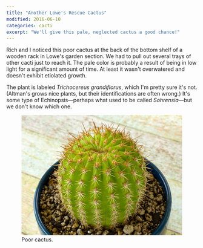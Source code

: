 ```yaml
---
title: "Another Lowe's Rescue Cactus"
modified: 2016-06-10
categories: cacti
excerpt: "We'll give this pale, neglected cactus a good chance!"
---
```


Rich and I noticed this poor cactus at the back of the bottom shelf of a wooden rack in Lowe's garden section. We had to pull out several trays of other cacti just to reach it.  The pale color is probably a result of being in low light for a significant amount of time. At least it wasn't overwatered and doesn't exhibit etiolated growth. 

The plant is labeled *Trichocereus grandiflorus*, which I'm pretty sure it's not. (Altman's grows nice plants, but their identifications are often wrong.) It's some type of Echinopsis—perhaps what used to be called *Sohrensia*—but we don't know which one. 

<figure>
  <a href="../../images/cacti/P1060422cl.jpg" title="Poor cactus"><img src="../../images/P1060422b.jpg" title="Poor cactus"></a>
  <figcaption>Poor cactus.</figcaption>
</figure>
